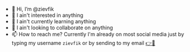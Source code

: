 - 👋 Hi, I’m @zievfik
- 👀 I ain't interested in anything
- 🌱 I ain't currently learning anything
- 💞️ I ain't looking to collaborate on anything
- 📫 How to reach me? Currently I'm already on most social media just by typing my username `zievfik` or by sending to my email [👉📩](mailto:zievfik@gmail.com "einfelic@gmail.com")

<!---r
zievfik/zievfik is a ✨ special ✨ repository because its `README.md` (this file) appears on your GitHub profile.
You can click the Preview link to take a look at your changes.
--->
